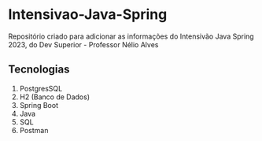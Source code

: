 # Intensivao-Java-Spring
Repositório criado para adicionar as informações do Intensivão Java Spring 2023, do Dev Superior - Professor Nélio Alves

## Tecnologias
1. PostgresSQL
2. H2 (Banco de Dados)
3. Spring Boot
4. Java
5. SQL
6. Postman
